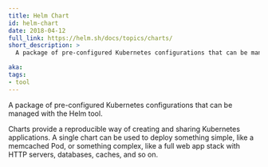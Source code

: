 ```yaml
---
title: Helm Chart
id: helm-chart
date: 2018-04-12
full_link: https://helm.sh/docs/topics/charts/
short_description: >
  A package of pre-configured Kubernetes configurations that can be managed with the Helm tool.

aka: 
tags:
- tool
---
```

A package of pre-configured Kubernetes configurations that can be managed with the Helm tool.

<!--more--> 

Charts provide a reproducible way of creating and sharing Kubernetes applications.
A single chart can be used to deploy something simple, like a memcached Pod, or something complex, like a full web app stack with HTTP servers, databases, caches, and so on.

